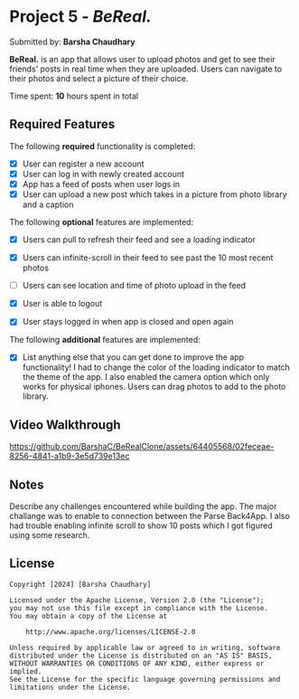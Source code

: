 # Project 5 - *BeReal.*

Submitted by: **Barsha Chaudhary**

**BeReal.** is an app that allows user to upload photos and get to see their friends' posts in real time when they are uploaded. Users can navigate to their photos and select a picture of their choice.

Time spent: **10** hours spent in total

## Required Features

The following **required** functionality is completed:

- [X] User can register a new account
- [X] User can log in with newly created account
- [X] App has a feed of posts when user logs in
- [X] User can upload a new post which takes in a picture from photo library and a caption	
 
The following **optional** features are implemented:

- [X] Users can pull to refresh their feed and see a loading indicator
- [X] Users can infinite-scroll in their feed to see past the 10 most recent photos
- [ ] Users can see location and time of photo upload in the feed	
- [X] User is able to logout
- [X] User stays logged in when app is closed and open again	


The following **additional** features are implemented:
- [X] List anything else that you can get done to improve the app functionality!
I had to change the color of the loading indicator to match the theme of the app. I also enabled the camera option which only works for physical iphones. Users can drag photos to add to the photo library.

## Video Walkthrough

https://github.com/BarshaC/BeRealClone/assets/64405568/02feceae-8256-4841-a1b9-3e5d739e13ec

## Notes

Describe any challenges encountered while building the app.
The major challange was to enable to connection between the Parse Back4App. I also had trouble enabling infinite scroll to show 10 posts which I got figured using some research. 
## License

    Copyright [2024] [Barsha Chaudhary]

    Licensed under the Apache License, Version 2.0 (the "License");
    you may not use this file except in compliance with the License.
    You may obtain a copy of the License at

        http://www.apache.org/licenses/LICENSE-2.0

    Unless required by applicable law or agreed to in writing, software
    distributed under the License is distributed on an "AS IS" BASIS,
    WITHOUT WARRANTIES OR CONDITIONS OF ANY KIND, either express or implied.
    See the License for the specific language governing permissions and
    limitations under the License.
